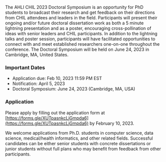 The AHLI CHIL 2023 Doctoral Symposium is an opportunity for PhD students to broadcast their research and get feedback on their directions from CHIL attendees and leaders in the field. Participants will present their ongoing and/or future doctoral dissertation work as both a 5 minute lightning presentation and as a poster, encouraging cross-pollination of ideas with senior leaders and CHIL participants. In addition to the lightning talks and poster session, participants will have facilitated opportunities to connect with and meet established researchers one-on-one throughout the conference. The Doctoral Symposium will be held on June 24, 2023 in Cambridge, MA, United States.

### Important Dates
- Application due: Feb 10, 2023 11:59 PM EST
- Notification: April 5, 2023
- Doctoral Symposium: June 24, 2023 (Cambridge, MA, USA)

### Application
Please apply by filling out the application form at [https://forms.gle/XUTpasnkcLjGmpda6](https://forms.gle/XUTpasnkcLjGmpda6) by February 10, 2023.

We welcome applications from Ph.D. students in computer science, data science, medical/health informatics, and other related fields. Successful candidates can be either senior students with concrete dissertations or junior students without full plans who may benefit from feedback from other participants.

